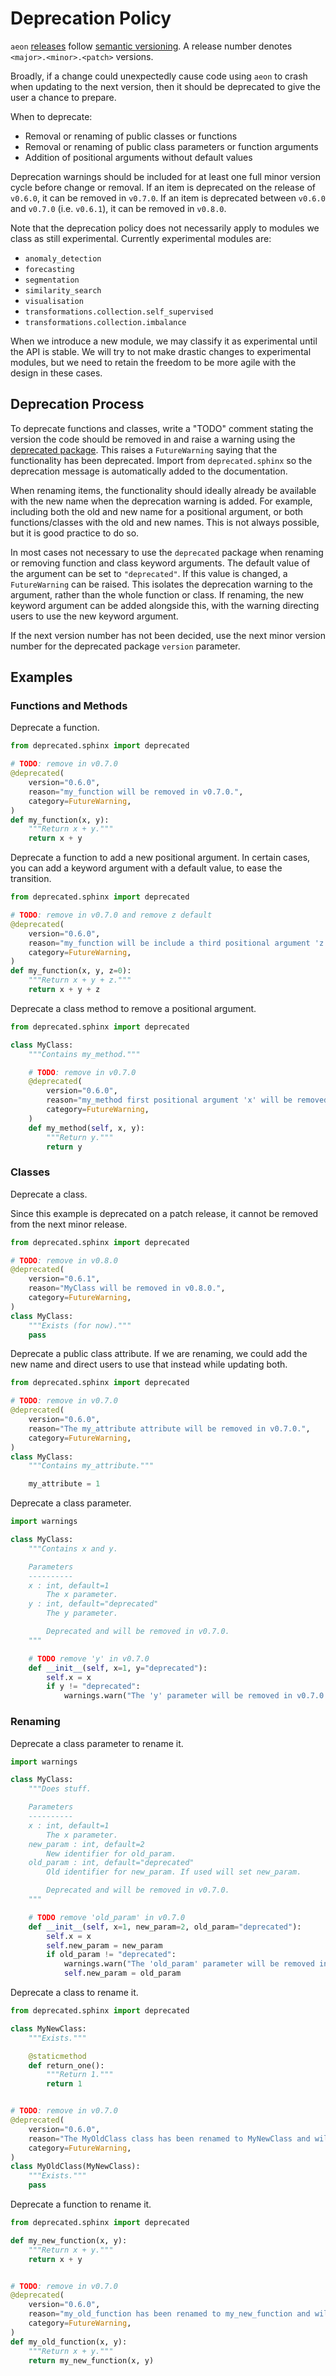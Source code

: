 # Deprecation Policy

`aeon` [releases](https://github.com/aeon-toolkit/aeon/releases) follow [semantic versioning](https://semver.org). A release number
denotes `<major>.<minor>.<patch>` versions.

Broadly, if a change could unexpectedly cause code using `aeon` to crash when updating
to the next version, then it should be deprecated to give the user a chance to prepare.

When to deprecate:
- Removal or renaming of public classes or functions
- Removal or renaming of public class parameters or function arguments
- Addition of positional arguments without default values

Deprecation warnings should be included for at least one full minor version cycle before
change or removal. If an item is deprecated on the release of `v0.6.0`, it can be
removed  in `v0.7.0`. If an item is deprecated between `v0.6.0` and `v0.7.0`
(i.e. `v0.6.1`), it can be removed in `v0.8.0`.

Note that the deprecation policy does not necessarily apply to modules we class as still
experimental. Currently experimental modules are:

- `anomaly_detection`
- `forecasting`
- `segmentation`
- `similarity_search`
- `visualisation`
- `transformations.collection.self_supervised`
- `transformations.collection.imbalance`

When we introduce a new module, we may classify it as experimental until the API is
stable. We will try to not make drastic changes to experimental modules, but we need
to retain the freedom to be more agile with the design in these cases.

## Deprecation Process

To deprecate functions and classes, write a "TODO" comment stating the version the code
should be removed in and raise a warning using the [deprecated package](https://deprecated.readthedocs.io/en/latest/index.html). This
raises a `FutureWarning` saying that the functionality has been deprecated. Import
from `deprecated.sphinx` so the  deprecation message is automatically added to the
documentation.

When renaming items, the functionality should ideally already be available with the new
name when the deprecation warning is added. For example, including both the old and new
name for a positional argument, or both functions/classes with the old and new names.
This is not always possible, but it is good practice to do so.

In most cases not necessary to use the `deprecated` package when renaming or removing
function and class keyword arguments. The default value of the argument can be set to
`"deprecated"`. If this value is changed, a `FutureWarning` can be raised. This
isolates the deprecation warning to the argument, rather than the whole function or
class. If renaming, the new keyword argument can be added alongside this, with the
warning directing users to use the new keyword argument.

If the next version number has not been decided, use the next minor version number
for the deprecated package `version` parameter.

## Examples

### Functions and Methods

Deprecate a function.

```python
from deprecated.sphinx import deprecated

# TODO: remove in v0.7.0
@deprecated(
    version="0.6.0",
    reason="my_function will be removed in v0.7.0.",
    category=FutureWarning,
)
def my_function(x, y):
    """Return x + y."""
    return x + y
```

Deprecate a function to add a new positional argument. In certain cases, you can add a
keyword argument with a default value, to ease the transition.

```python
from deprecated.sphinx import deprecated

# TODO: remove in v0.7.0 and remove z default
@deprecated(
    version="0.6.0",
    reason="my_function will be include a third positional argument 'z' in v0.7.0, used for reasons.",
    category=FutureWarning,
)
def my_function(x, y, z=0):
    """Return x + y + z."""
    return x + y + z
```

Deprecate a class method to remove a positional argument.

```python
from deprecated.sphinx import deprecated

class MyClass:
    """Contains my_method."""

    # TODO: remove in v0.7.0
    @deprecated(
        version="0.6.0",
        reason="my_method first positional argument 'x' will be removed in v0.7.0.",
        category=FutureWarning,
    )
    def my_method(self, x, y):
        """Return y."""
        return y
```

### Classes

Deprecate a class.

Since this example is deprecated on a patch release, it cannot be removed from the next
minor release.

```python
from deprecated.sphinx import deprecated

# TODO: remove in v0.8.0
@deprecated(
    version="0.6.1",
    reason="MyClass will be removed in v0.8.0.",
    category=FutureWarning,
)
class MyClass:
    """Exists (for now)."""
    pass
```

Deprecate a public class attribute. If we are renaming, we could add the new name and
direct users to use that instead while updating both.

```python
from deprecated.sphinx import deprecated

# TODO: remove in v0.7.0
@deprecated(
    version="0.6.0",
    reason="The my_attribute attribute will be removed in v0.7.0.",
    category=FutureWarning,
)
class MyClass:
    """Contains my_attribute."""

    my_attribute = 1
```

Deprecate a class parameter.

```python
import warnings

class MyClass:
    """Contains x and y.

    Parameters
    ----------
    x : int, default=1
        The x parameter.
    y : int, default="deprecated"
        The y parameter.

        Deprecated and will be removed in v0.7.0.
    """

    # TODO remove 'y' in v0.7.0
    def __init__(self, x=1, y="deprecated"):
        self.x = x
        if y != "deprecated":
            warnings.warn("The 'y' parameter will be removed in v0.7.0.", FutureWarning)
```

### Renaming

Deprecate a class parameter to rename it.

```python
import warnings

class MyClass:
    """Does stuff.

    Parameters
    ----------
    x : int, default=1
        The x parameter.
    new_param : int, default=2
        New identifier for old_param.
    old_param : int, default="deprecated"
        Old identifier for new_param. If used will set new_param.

        Deprecated and will be removed in v0.7.0.
    """

    # TODO remove 'old_param' in v0.7.0
    def __init__(self, x=1, new_param=2, old_param="deprecated"):
        self.x = x
        self.new_param = new_param
        if old_param != "deprecated":
            warnings.warn("The 'old_param' parameter will be removed in v0.7.0. Use 'new_param' instead.", FutureWarning)
            self.new_param = old_param
```

Deprecate a class to rename it.

```python
from deprecated.sphinx import deprecated

class MyNewClass:
    """Exists."""

    @staticmethod
    def return_one():
        """Return 1."""
        return 1


# TODO: remove in v0.7.0
@deprecated(
    version="0.6.0",
    reason="The MyOldClass class has been renamed to MyNewClass and will be removed in v0.7.0.",
    category=FutureWarning,
)
class MyOldClass(MyNewClass):
    """Exists."""
    pass
```

Deprecate a function to rename it.

```python
from deprecated.sphinx import deprecated

def my_new_function(x, y):
    """Return x + y."""
    return x + y


# TODO: remove in v0.7.0
@deprecated(
    version="0.6.0",
    reason="my_old_function has been renamed to my_new_function and will be removed in v0.7.0.",
    category=FutureWarning,
)
def my_old_function(x, y):
    """Return x + y."""
    return my_new_function(x, y)
```
